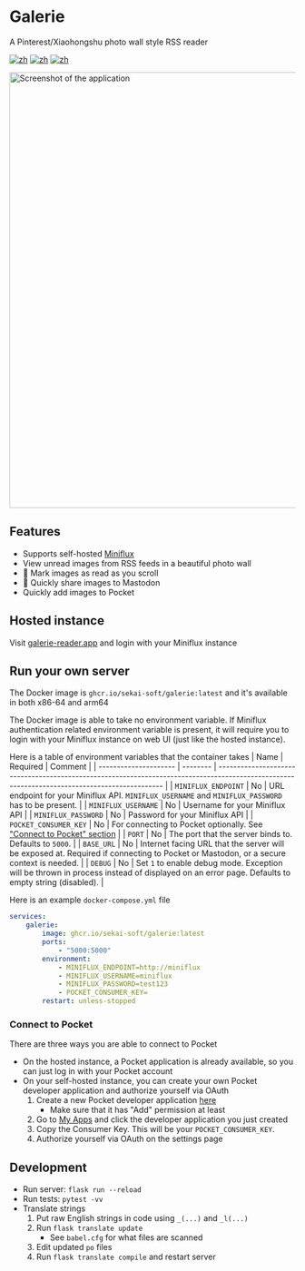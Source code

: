 # Galerie
A Pinterest/Xiaohongshu photo wall style RSS reader

[![zh](https://img.shields.io/badge/中文文档-red.svg)](https://github.com/sekai-soft/galerie/blob/master/README.zh.md)
[![zh](https://img.shields.io/badge/docker-amd64-orange)](https://github.com/sekai-soft/galerie/pkgs/container/galerie)
[![zh](https://img.shields.io/badge/docker-arm64-teal)](https://github.com/sekai-soft/galerie/pkgs/container/galerie)

<img src="./screenshot.png" alt="Screenshot of the application" width="768"/>

## Features
* Supports self-hosted [Miniflux](https://miniflux.app)
* View unread images from RSS feeds in a beautiful photo wall
* 🚧 Mark images as read as you scroll
* 🚧 Quickly share images to Mastodon
* Quickly add images to Pocket

## Hosted instance
Visit [galerie-reader.app](https://galerie-reader.app) and login with your Miniflux instance

## Run your own server
The Docker image is `ghcr.io/sekai-soft/galerie:latest` and it's available in both x86-64 and arm64

The Docker image is able to take no environment variable. If Miniflux authentication related environment variable is present, it will require you to login with your Miniflux instance on web UI (just like the hosted instance).

Here is a table of environment variables that the container takes
| Name                  | Required | Comment                                                                                                                                       |
| --------------------- | -------- | --------------------------------------------------------------------------------------------------------------------------------------------- |
| `MINIFLUX_ENDPOINT`   | No       | URL endpoint for your Miniflux API. `MINIFLUX_USERNAME` and `MINIFLUX_PASSWORD` has to be present.                                            |
| `MINIFLUX_USERNAME`   | No       | Username for your Miniflux API                                                                                                                |
| `MINIFLUX_PASSWORD`   | No       | Password for your Miniflux API                                                                                                                |
| `POCKET_CONSUMER_KEY` | No       | For connecting to Pocket optionally. See ["Connect to Pocket" section](#connect-to-pocket)                                                    |
| `PORT`                | No       | The port that the server binds to. Defaults to `5000`.                                                                                        |
| `BASE_URL`            | No       | Internet facing URL that the server will be exposed at. Required if connecting to Pocket or Mastodon, or a secure context is needed.          |
| `DEBUG`               | No       | Set `1` to enable debug mode. Exception will be thrown in process instead of displayed on an error page. Defaults to empty string (disabled). |

Here is an example `docker-compose.yml` file
```yml
services:
    galerie:
        image: ghcr.io/sekai-soft/galerie:latest
        ports:
            - "5000:5000"
        environment:
            - MINIFLUX_ENDPOINT=http://miniflux
            - MINIFLUX_USERNAME=miniflux
            - MINIFLUX_PASSWORD=test123
            - POCKET_CONSUMER_KEY=
        restart: unless-stopped
```

### Connect to Pocket
There are three ways you are able to connect to Pocket

* On the hosted instance, a Pocket application is already available, so you can just log in with your Pocket account
* On your self-hosted instance, you can create your own Pocket developer application and authorize yourself via OAuth
    1. Create a new Pocket developer application [here](https://getpocket.com/developer/apps/new)
        * Make sure that it has "Add" permission at least
    2. Go to [My Apps](https://getpocket.com/developer/apps/) and click the developer application you just created
    3. Copy the Consumer Key. This will be your `POCKET_CONSUMER_KEY`.
    4. Authorize yourself via OAuth on the settings page

## Development
* Run server: `flask run --reload`
* Run tests: `pytest -vv`
* Translate strings
    1. Put raw English strings in code using `_(...)` and `_l(...)`
    1. Run `flask translate update`
        * See `babel.cfg` for what files are scanned
    1. Edit updated `po` files
    1. Run `flask translate compile` and restart server
